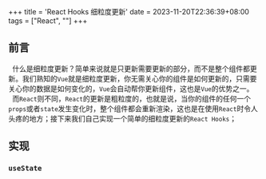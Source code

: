 +++
title = 'React Hooks 细粒度更新'
date = 2023-11-20T22:36:39+08:00
tags = ["React", ""]
+++

## 前言
&nbsp;&nbsp;什么是细粒度更新？简单来说就是只更新需要更新的部分，而不是整个组件都更新。我们熟知的`Vue`就是细粒度更新，你无需关心你的组件是如何更新的，只需要关心你的数据是如何变化的，`Vue`会自动帮你更新组件，这也是`Vue`的优势之一。
&nbsp;&nbsp;而`React`则不同，`React`的更新是粗粒度的，也就是说，当你的组件的任何一个`props`或者`state`发生变化时，整个组件都会重新渲染，这也是在使用`React`时令人头疼的地方；接下来我们自己实现一个简单的细粒度更新的`React Hooks`；

## 实现

### `useState`


